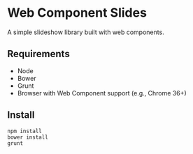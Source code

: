 # Web Component Slides

A simple slideshow library built with web components.

## Requirements

* Node
* Bower
* Grunt
* Browser with Web Component support (e.g., Chrome 36+)

## Install

    npm install
    bower install
    grunt
